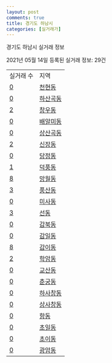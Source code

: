 ```yaml
---
layout: post
comments: true
title: 경기도 하남시
categories: [실거래가]
---
```


경기도 하남시 실거래 정보

2021년 05월 14일 등록된 실거래 정보: 29건


<table>
  <tr>
    <td>실거래 수</td>
    <td>지역</td>
  </tr>

  
  <tr>
    <td><a href="4145010100.html">0</a></td>
    <td><a href="4145010100.html">천현동</a></td>
  </tr>
    

  <tr>
    <td><a href="4145010200.html">0</a></td>
    <td><a href="4145010200.html">하산곡동</a></td>
  </tr>
    

  <tr>
    <td><a href="4145010300.html">2</a></td>
    <td><a href="4145010300.html">창우동</a></td>
  </tr>
    

  <tr>
    <td><a href="4145010400.html">0</a></td>
    <td><a href="4145010400.html">배알미동</a></td>
  </tr>
    

  <tr>
    <td><a href="4145010500.html">0</a></td>
    <td><a href="4145010500.html">상산곡동</a></td>
  </tr>
    

  <tr>
    <td><a href="4145010600.html">2</a></td>
    <td><a href="4145010600.html">신장동</a></td>
  </tr>
    

  <tr>
    <td><a href="4145010700.html">0</a></td>
    <td><a href="4145010700.html">당정동</a></td>
  </tr>
    

  <tr>
    <td><a href="4145010800.html">1</a></td>
    <td><a href="4145010800.html">덕풍동</a></td>
  </tr>
    

  <tr>
    <td><a href="4145010900.html">8</a></td>
    <td><a href="4145010900.html">망월동</a></td>
  </tr>
    

  <tr>
    <td><a href="4145011000.html">3</a></td>
    <td><a href="4145011000.html">풍산동</a></td>
  </tr>
    

  <tr>
    <td><a href="4145011100.html">0</a></td>
    <td><a href="4145011100.html">미사동</a></td>
  </tr>
    

  <tr>
    <td><a href="4145011200.html">3</a></td>
    <td><a href="4145011200.html">선동</a></td>
  </tr>
    

  <tr>
    <td><a href="4145011300.html">0</a></td>
    <td><a href="4145011300.html">감북동</a></td>
  </tr>
    

  <tr>
    <td><a href="4145011400.html">0</a></td>
    <td><a href="4145011400.html">감일동</a></td>
  </tr>
    

  <tr>
    <td><a href="4145011500.html">8</a></td>
    <td><a href="4145011500.html">감이동</a></td>
  </tr>
    

  <tr>
    <td><a href="4145011600.html">2</a></td>
    <td><a href="4145011600.html">학암동</a></td>
  </tr>
    

  <tr>
    <td><a href="4145011700.html">0</a></td>
    <td><a href="4145011700.html">교산동</a></td>
  </tr>
    

  <tr>
    <td><a href="4145011800.html">0</a></td>
    <td><a href="4145011800.html">춘궁동</a></td>
  </tr>
    

  <tr>
    <td><a href="4145011900.html">0</a></td>
    <td><a href="4145011900.html">하사창동</a></td>
  </tr>
    

  <tr>
    <td><a href="4145012000.html">0</a></td>
    <td><a href="4145012000.html">상사창동</a></td>
  </tr>
    

  <tr>
    <td><a href="4145012100.html">0</a></td>
    <td><a href="4145012100.html">항동</a></td>
  </tr>
    

  <tr>
    <td><a href="4145012200.html">0</a></td>
    <td><a href="4145012200.html">초일동</a></td>
  </tr>
    

  <tr>
    <td><a href="4145012300.html">0</a></td>
    <td><a href="4145012300.html">초이동</a></td>
  </tr>
    

  <tr>
    <td><a href="4145012400.html">0</a></td>
    <td><a href="4145012400.html">광암동</a></td>
  </tr>
    


</table>
    